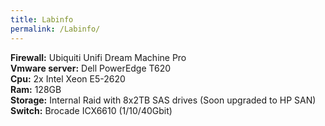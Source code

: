 ```yaml
---
title: Labinfo
permalink: /Labinfo/
---
```


**Firewall:** Ubiquiti Unifi Dream Machine Pro  
**Vmware server:** Dell PowerEdge T620  
**Cpu:** 2x Intel Xeon E5-2620  
**Ram:** 128GB  
**Storage:** Internal Raid with 8x2TB SAS drives (Soon  upgraded to HP SAN)  
**Switch:** Brocade ICX6610 (1/10/40Gbit)

